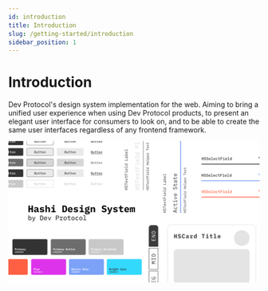 ```yaml
---
id: introduction
title: Introduction
slug: /getting-started/introduction
sidebar_position: 1
---
```

# Introduction
Dev Protocol's design system implementation for the web. Aiming to bring a unified user experience when using Dev Protocol products, to present an elegant user interface for consumers to look on, and to be able to create the same user interfaces regardless of any frontend framework.

![cover.png](./hashi-cover.png)
